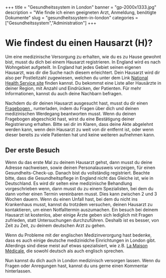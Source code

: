 ﻿+++
title = "Gesundheitssystem in London"
banner = "gp-2000x1333.jpg"
description = "Wie finde ich einen geeigneten Arzt, Anmeldung, benötigte Dokumente"
slug = "gesundheitssystem-in-london"
categories = ["Gesundheitssystem","Administration"]
+++

# Wie findest du einen Hausarzt (H)?

Um eine medizinische Versorgung zu erhalten, wie du es zu Hause gewohnt bist, musst du dich bei einem Hausarzt registrieren. In England wird es nach Wohngebiet aufgeteilt. In England hat jedes Gebiet seinen eigenen Hausarzt, was dir die Suche nach diesem erleichtert. Dein Hausarzt wird dir also per Postleitzahl zugewiesen, welchen du unter dem Link <a href="http://www.nhs.uk/pages/home.aspx">National Health Service site</a> finden kannst. Du bekommst eine Liste aller Hausärzte in deiner Region, mit Anzahl und Eindrücken, der Patienten. Für mehr Informationen, kannst du auch deine Nachbarn befragen.

Nachdem du dir deinen Hausarzt ausgesucht hast, musst du dir einen <a href="http://www.nhs.uk/NHSEngland/AboutNHSservices/doctors/Documents/GMS1-Jul12.pdf"> Fragebogen </a>, runterladen,
indem du Fragen über dich und deinen medizinischen Werdegang beantworten musst. Wenn du deinen Fragebogen abgeschickt hast, wirst du eine Bestätigung deiner Registrierung erhalten. Bitte sei dir im Klaren, dass deine Akte abgelehnt werden kann, wenn dein Hausarzt zu weit von dir entfernt ist, oder wenn dieser bereits zu viele Patienten hat und keine weiteren aufnehmen kann. 

## Der erste Besuch

Wenn du das erste Mal zu deinem Hausarzt gehst, dann musst du deine Adresse nachweisen, sowie deinen Personalausweis vorzeigen, für einen  Gesundheits-Check-up. Danach bist du vollständig registriert. Beachte bitte, dass die Gesundheitspflege in England nicht das Gleiche ist, wie in Deutschland. Es wird dir selten eine medizinische Behandlung vorgeschrieben wenn, dann musst du zu einem Spezialisten, bei dem du dann vorher einen Termin vereinbaren musst. Dies kann zwischen 2 und 3 Wochen dauern. Wenn du einen Unfall hast, bei dem du nicht ins Krankenhaus musst, kannst du trotzdem versuchen, deinen Hausarzt zu kontaktieren, um einen Notfalltermin auszumachen. Ein besuch bei deinem Hausarzt ist kostenlos, aber einige Ärzte geben sich lediglich mit Fragen zufrieden, statt Untersuchungen durchzuführen. Deshalb ist es besser, von Zeit zu Zeit, zu deinem deutschen Arzt zu gehen.

Wenn du Probleme mit der englischen Medizinverorgung hast bedenke, dass es auch einige deutsche medizinidche Einrichtungen in London gibt. Allerdings sind diese meist auf etwas spezialisiert, wie z.B. <a href="http://www.lamaisonmedicale.co.uk/">La Maison Médicale</a>, die sowohl deutsch als auch englisch sprechen.

Nun kannst du dich auch in London medizinisch versorgen lassen. Wenn du Fragen oder Anregungen hast, kannst du uns gerne einen Kommentar hinterlassen. 
